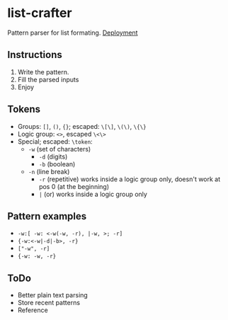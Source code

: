 # list-crafter
Pattern parser for list formating. [Deployment](https://barelyfalse.github.io/list-crafter/)

## Instructions
1. Write the pattern.
2. Fill the parsed inputs
3. Enjoy

## Tokens
- Groups: `[]`, `()`, `{}`; escaped: `\[\]`, `\(\)`, `\{\}`
- Logic group: `<>`, escaped `\<\>`
- Special; escaped: `\token`:
  - `-w` (set of characters)
	- `-d` (digits)
	- `-b` (boolean)
  - `-n` (line break)
	- `-r` (repetitive) works inside a logic group only, doesn't work at pos 0 (at the beginning)
	- `|` (or) works inside a logic group only

## Pattern examples
- `-w:[ -w: <-w(-w, -r), |-w, >; -r]`
- `{-w:<-w|-d|-b>, -r}`
- `["-w", -r]`
- `{-w: -w, -r}`

## ToDo
- Better plain text parsing
- Store recent patterns
- Reference